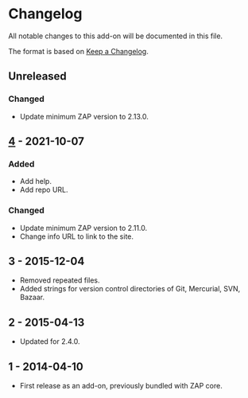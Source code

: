 # Changelog
All notable changes to this add-on will be documented in this file.

The format is based on [Keep a Changelog](https://keepachangelog.com/en/1.0.0/).

## Unreleased
### Changed
- Update minimum ZAP version to 2.13.0.

## [4] - 2021-10-07
### Added
- Add help.
- Add repo URL.

### Changed
- Update minimum ZAP version to 2.11.0.
- Change info URL to link to the site.

## 3 - 2015-12-04

- Removed repeated files.
- Added strings for version control directories of Git, Mercurial, SVN, Bazaar.

## 2 - 2015-04-13

- Updated for 2.4.0.

## 1 - 2014-04-10

- First release as an add-on, previously bundled with ZAP core.

[4]: https://github.com/zaproxy/zap-extensions/releases/directorylistv2_3-v4
